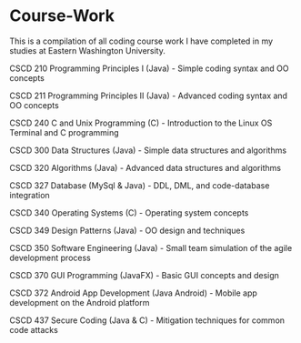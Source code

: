 # Course-Work
This is a compilation of all coding course work I have completed in my studies at Eastern Washington University.

CSCD 210 Programming Principles I (Java) - Simple coding syntax and OO concepts

CSCD 211 Programming Principles II (Java) - Advanced coding syntax and OO concepts

CSCD 240 C and Unix Programming (C) - Introduction to the Linux OS Terminal and C programming

CSCD 300 Data Structures (Java) - Simple data structures and algorithms

CSCD 320 Algorithms (Java) - Advanced data structures and algorithms

CSCD 327 Database (MySql & Java) - DDL, DML, and code-database integration

CSCD 340 Operating Systems (C) - Operating system concepts

CSCD 349 Design Patterns (Java) - OO design and techniques

CSCD 350 Software Engineering (Java) - Small team simulation of the agile development process

CSCD 370 GUI Programming (JavaFX) - Basic GUI concepts and design

CSCD 372 Android App Development (Java Android) - Mobile app development on the Android platform

CSCD 437 Secure Coding (Java & C) - Mitigation techniques for common code attacks

